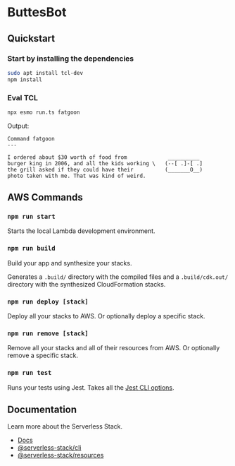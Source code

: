 # ButtesBot

## Quickstart

### Start by installing the dependencies

```bash
sudo apt install tcl-dev
npm install
```

### Eval TCL

```bash
npx esmo run.ts fatgoon
```

Output:

```shell
Command fatgoon
---

I ordered about $30 worth of food from             __________
burger king in 2006, and all the kids working \   (--[ .]-[ .]
the grill asked if they could have their          (_______O__)
photo taken with me. That was kind of weird.
```

## AWS Commands

### `npm run start`

Starts the local Lambda development environment.

### `npm run build`

Build your app and synthesize your stacks.

Generates a `.build/` directory with the compiled files and a `.build/cdk.out/` directory with the synthesized CloudFormation stacks.

### `npm run deploy [stack]`

Deploy all your stacks to AWS. Or optionally deploy a specific stack.

### `npm run remove [stack]`

Remove all your stacks and all of their resources from AWS. Or optionally remove a specific stack.

### `npm run test`

Runs your tests using Jest. Takes all the [Jest CLI options](https://jestjs.io/docs/en/cli).

## Documentation

Learn more about the Serverless Stack.

- [Docs](https://docs.serverless-stack.com)
- [@serverless-stack/cli](https://docs.serverless-stack.com/packages/cli)
- [@serverless-stack/resources](https://docs.serverless-stack.com/packages/resources)
